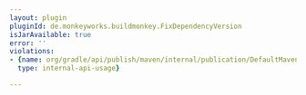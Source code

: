 ```yaml
---
layout: plugin
pluginId: de.monkeyworks.buildmonkey.FixDependencyVersion
isJarAvailable: true
error: ''
violations:
- {name: org/gradle/api/publish/maven/internal/publication/DefaultMavenPublication,
  type: internal-api-usage}

---
```

